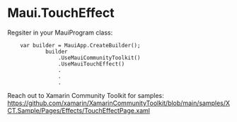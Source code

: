 # Maui.TouchEffect

Regsiter in your MauiProgram class:

        var builder = MauiApp.CreateBuilder();
                builder
                    .UseMauiCommunityToolkit()
                    .UseMauiTouchEffect()
                    .
                    .
                    .
                    
Reach out to Xamarin Community Toolkit for samples: https://github.com/xamarin/XamarinCommunityToolkit/blob/main/samples/XCT.Sample/Pages/Effects/TouchEffectPage.xaml
